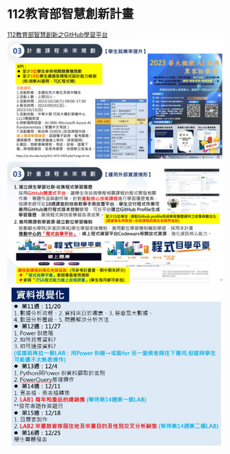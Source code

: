 # 112教育部智慧創新計畫
<a href="http://140.126.146.12:9090/GitHub2023/">112教育部智慧創新之GitHub學習平台</a>
<img src="II_1.jpg"></img>
<img src="II_2.jpg"></img>
<img src="II_3.jpg"></img>

